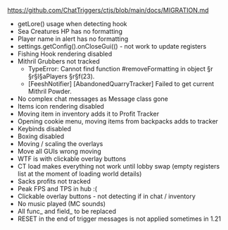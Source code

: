 https://github.com/ChatTriggers/ctjs/blob/main/docs/MIGRATION.md

- getLore() usage when detecting hook
- Sea Creatures HP has no formatting
- Player name in alert has no formatting
- settings.getConfig().onCloseGui(() - not work to update registers
- Fishing Hook rendering disabled
- Mithril Grubbers not tracked
  - TypeError: Cannot find function #removeFormatting in object §r         §r§l§aPlayers §r§f(23).
  - [FeeshNotifier] [AbandonedQuarryTracker] Failed to get current Mithril Powder.
- No complex chat messages as Message class gone
- Items icon rendering disabled
- Moving item in inventory adds it to Profit Tracker
- Opening cookie menu, moving items from backpacks adds to tracker
- Keybinds disabled
- Boxing disabled
- Moving / scaling the overlays
- Move all GUIs wrong moving
- WTF is with clickable overlay buttons
- CT load makes everything not work until lobby swap (empty registers list at the moment of loading world details)
- Sacks profits not tracked
- Peak FPS and TPS in hub :(
- Clickable overlay buttons  - not detecting if in chat / inventory
- No music played (MC sounds)
- All func_ and field_ to be replaced
- RESET in the end of trigger messages is not applied sometimes in 1.21